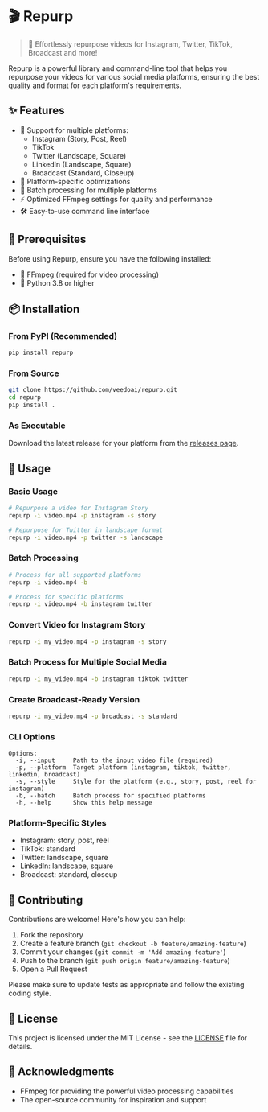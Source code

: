 # 🎬 Repurp

> 🚀 Effortlessly repurpose videos for Instagram, Twitter, TikTok, Broadcast and more!

Repurp is a powerful library and command-line tool that helps you repurpose your videos for various social media platforms, ensuring the best quality and format for each platform's requirements.

## ✨ Features

- 📱 Support for multiple platforms:
  - Instagram (Story, Post, Reel)
  - TikTok
  - Twitter (Landscape, Square)
  - LinkedIn (Landscape, Square)
  - Broadcast (Standard, Closeup)
- 🎯 Platform-specific optimizations
- 🔄 Batch processing for multiple platforms
- ⚡ Optimized FFmpeg settings for quality and performance
- 🛠️ Easy-to-use command line interface

## 🔧 Prerequisites

Before using Repurp, ensure you have the following installed:

- 🎥 FFmpeg (required for video processing)
- 🐍 Python 3.8 or higher

## 📦 Installation

### From PyPI (Recommended)

```bash
pip install repurp
```

### From Source

```bash
git clone https://github.com/veedoai/repurp.git
cd repurp
pip install .
```

### As Executable

Download the latest release for your platform from the [releases page](https://github.com/veedoai/repurp/releases).

## 🚀 Usage

### Basic Usage

```bash
# Repurpose a video for Instagram Story
repurp -i video.mp4 -p instagram -s story

# Repurpose for Twitter in landscape format
repurp -i video.mp4 -p twitter -s landscape
```

### Batch Processing

```bash
# Process for all supported platforms
repurp -i video.mp4 -b

# Process for specific platforms
repurp -i video.mp4 -b instagram twitter
```

### Convert Video for Instagram Story

```bash
repurp -i my_video.mp4 -p instagram -s story
```

### Batch Process for Multiple Social Media

```bash
repurp -i my_video.mp4 -b instagram tiktok twitter
```

### Create Broadcast-Ready Version

```bash
repurp -i my_video.mp4 -p broadcast -s standard
```

### CLI Options

```
Options:
  -i, --input     Path to the input video file (required)
  -p, --platform  Target platform (instagram, tiktok, twitter, linkedin, broadcast)
  -s, --style     Style for the platform (e.g., story, post, reel for instagram)
  -b, --batch     Batch process for specified platforms
  -h, --help      Show this help message
```

### Platform-Specific Styles

- Instagram: story, post, reel
- TikTok: standard
- Twitter: landscape, square
- LinkedIn: landscape, square
- Broadcast: standard, closeup

## 🤝 Contributing

Contributions are welcome! Here's how you can help:

1. Fork the repository
2. Create a feature branch (`git checkout -b feature/amazing-feature`)
3. Commit your changes (`git commit -m 'Add amazing feature'`)
4. Push to the branch (`git push origin feature/amazing-feature`)
5. Open a Pull Request

Please make sure to update tests as appropriate and follow the existing coding style.

## 📝 License

This project is licensed under the MIT License - see the [LICENSE](LICENSE) file for details.

## 🙏 Acknowledgments

- FFmpeg for providing the powerful video processing capabilities
- The open-source community for inspiration and support
